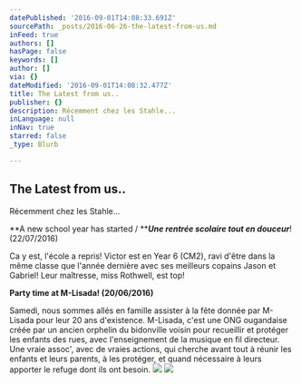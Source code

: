 ```yaml
---
datePublished: '2016-09-01T14:08:33.691Z'
sourcePath: _posts/2016-06-26-the-latest-from-us.md
inFeed: true
authors: []
hasPage: false
keywords: []
author: []
via: {}
dateModified: '2016-09-01T14:08:32.477Z'
title: The Latest from us..
publisher: {}
description: Récemment chez les Stahle...
inLanguage: null
inNav: true
starred: false
_type: Blurb

---
```

## The Latest from us..

Récemment chez les Stahle...

**A new school year has started / **_**Une rentrée scolaire tout en douceur**_! (22/07/2016)

Ca y est, l'école a repris! Victor est en Year 6 (CM2), ravi d'être dans la même classe que l'année dernière avec ses meilleurs copains Jason et Gabriel! Leur maîtresse, miss Rothwell, est top! 

**Party time at M-Lisada! (20/06/2016)**

Samedi, nous sommes allés en famille assister à la fête donnée par M-Lisada pour leur 20 ans d'existence. M-Lisada, c'est une ONG ougandaise créée par un ancien orphelin du bidonville voisin pour recueillir et protéger les enfants des rues, avec l'enseignement de la musique en fil directeur. Une vraie assoc', avec de vraies actions, qui cherche avant tout à réunir les enfants et leurs parents, à les protéger, et quand nécessaire à leurs apporter le refuge dont ils ont besoin.
![](https://the-grid-user-content.s3-us-west-2.amazonaws.com/7343b0dd-5294-451c-a8d2-337e937c1972.jpg)
![](https://the-grid-user-content.s3-us-west-2.amazonaws.com/5e4b711c-c47f-4edf-9fc8-6526e01256d3.jpg)